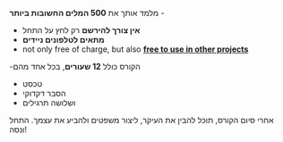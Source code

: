 &#x202b;- מלמד אותך את **500 המלים החשובות ביותר**
- **אין צורך להירשם** רק לחץ על התחל
- **מתאים לטלפונים ניידים**
- not only free of charge, but also **[free to use in other projects](https://github.com/Esperanto/kurso-zagreba-metodo)**

-הקורס כולל **12 שעורים**, בכל אחד מהם

- טכסט
- הסבר דקדוקי
- ושלושה תרגילים

אחרי סיום הקורס, תוכל להבין את העיקר, ליצור משפטים ולהביע את עצמך. התחל ונסה!
